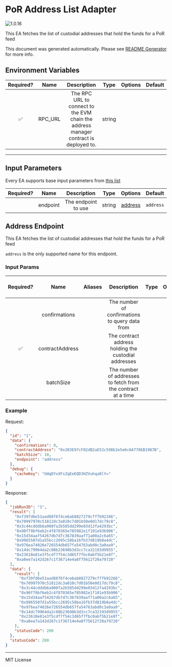 # PoR Address List Adapter

![1.0.16](https://img.shields.io/github/package-json/v/smartcontractkit/external-adapters-js?filename=packages/sources/por-address-list/package.json)

This EA fetches the list of custodial addresses that hold the funds for a PoR feed

This document was generated automatically. Please see [README Generator](../../scripts#readme-generator) for more info.

## Environment Variables

| Required? |  Name   |                                     Description                                      |  Type  | Options | Default |
| :-------: | :-----: | :----------------------------------------------------------------------------------: | :----: | :-----: | :-----: |
|    ✅     | RPC_URL | The RPC URL to connect to the EVM chain the address manager contract is deployed to. | string |         |         |

---

## Input Parameters

Every EA supports base input parameters from [this list](../../core/bootstrap#base-input-parameters)

| Required? |   Name   |     Description     |  Type  |           Options            |  Default  |
| :-------: | :------: | :-----------------: | :----: | :--------------------------: | :-------: |
|           | endpoint | The endpoint to use | string | [address](#address-endpoint) | `address` |

## Address Endpoint

This EA fetches the list of custodial addresses that hold the funds for a PoR feed

`address` is the only supported name for this endpoint.

### Input Params

| Required? |      Name       | Aliases |                         Description                          | Type | Options | Default | Depends On | Not Valid With |
| :-------: | :-------------: | :-----: | :----------------------------------------------------------: | :--: | :-----: | :-----: | :--------: | :------------: |
|           |  confirmations  |         |        The number of confirmations to query data from        |      |         |         |            |                |
|    ✅     | contractAddress |         |     The contract address holding the custodial addresses     |      |         |         |            |                |
|           |    batchSize    |         | The number of addresses to fetch from the contract at a time |      |         |  `10`   |            |                |

### Example

Request:

```json
{
  "id": "1",
  "data": {
    "confirmations": 0,
    "contractAddress": "0x203E97cF02dB2aE52c598b2e5e6c6A778EB1987B",
    "batchSize": 10,
    "endpoint": "address"
  },
  "debug": {
    "cacheKey": "GHqDYxXFsZqEeEQD3HZVuhqa8lY="
  }
}
```

Response:

```json
{
  "jobRunID": "1",
  "result": [
    "0xf39fd6e51aad88f6f4ce6ab8827279cfffb92266",
    "0x70997970c51812dc3a010c7d01b50e0d17dc79c8",
    "0x3c44cdddb6a900fa2b585dd299e03d12fa4293bc",
    "0x90f79bf6eb2c4f870365e785982e1f101e93b906",
    "0x15d34aaf54267db7d7c367839aaf71a00a2c6a65",
    "0x9965507d1a55bcc2695c58ba16fb37d819b0a4dc",
    "0x976ea74026e726554db657fa54763abd0c3a0aa9",
    "0x14dc79964da2c08b23698b3d3cc7ca32193d9955",
    "0x23618e81e3f5cdf7f54c3d65f7fbc0abf5b21e8f",
    "0xa0ee7a142d267c1f36714e4a8f75612f20a79720"
  ],
  "data": {
    "result": [
      "0xf39fd6e51aad88f6f4ce6ab8827279cfffb92266",
      "0x70997970c51812dc3a010c7d01b50e0d17dc79c8",
      "0x3c44cdddb6a900fa2b585dd299e03d12fa4293bc",
      "0x90f79bf6eb2c4f870365e785982e1f101e93b906",
      "0x15d34aaf54267db7d7c367839aaf71a00a2c6a65",
      "0x9965507d1a55bcc2695c58ba16fb37d819b0a4dc",
      "0x976ea74026e726554db657fa54763abd0c3a0aa9",
      "0x14dc79964da2c08b23698b3d3cc7ca32193d9955",
      "0x23618e81e3f5cdf7f54c3d65f7fbc0abf5b21e8f",
      "0xa0ee7a142d267c1f36714e4a8f75612f20a79720"
    ],
    "statusCode": 200
  },
  "statusCode": 200
}
```

---

MIT License
